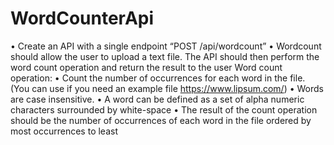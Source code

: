 # WordCounterApi
•	Create an API with a single endpoint “POST /api/wordcount”
•	Wordcount should allow the user to upload a text file. The API should then perform the word count operation and return the result to the user
Word count operation:
•	Count the number of occurrences for each word in the file. (You can use if you need an example file https://www.lipsum.com/)
•	Words are case insensitive. 
•	A word can be defined as a set of alpha numeric characters surrounded by white-space
•	The result of the count operation should be the number of occurrences of each word in the file ordered by most occurrences to least
